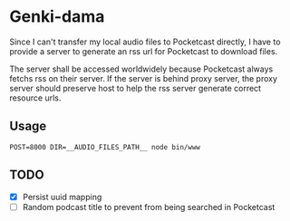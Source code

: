Genki-dama
====================

Since I can't transfer my local audio files to Pocketcast directly, I have to provide a server to generate an rss url for Pocketcast to download files.

The server shall be accessed worldwidely because Pocketcast always fetchs rss on their server. If the server is behind proxy server, the proxy server should preserve host to help the rss server generate correct resource urls.

## Usage

```
POST=8000 DIR=__AUDIO_FILES_PATH__ node bin/www
```

## TODO

- [x] Persist uuid mapping
- [ ] Random podcast title to prevent from being searched in Pocketcast
